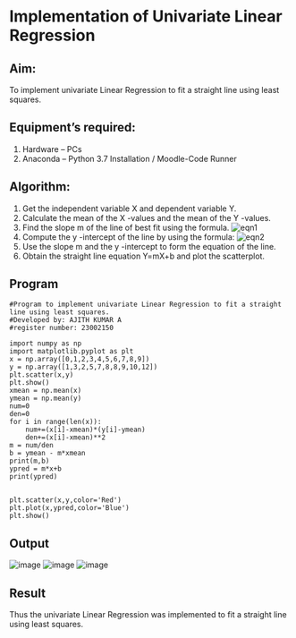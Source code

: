 # Implementation of Univariate Linear Regression
## Aim:
To implement univariate Linear Regression to fit a straight line using least squares.
## Equipment’s required:
1.	Hardware – PCs
2.	Anaconda – Python 3.7 Installation / Moodle-Code Runner
## Algorithm:
1.	Get the independent variable X and dependent variable Y.
2.	Calculate the mean of the X -values and the mean of the Y -values.
3.	Find the slope m of the line of best fit using the formula.
 ![eqn1](./eq1.jpg)
4.	Compute the y -intercept of the line by using the formula:
![eqn2](./eq2.jpg)  
5.	Use the slope m and the y -intercept to form the equation of the line.
6.	Obtain the straight line equation Y=mX+b and plot the scatterplot.
## Program
```
#Program to implement univariate Linear Regression to fit a straight line using least squares.
#Developed by: AJITH KUMAR A
#register number: 23002150

import numpy as np 
import matplotlib.pyplot as plt
x = np.array([0,1,2,3,4,5,6,7,8,9])
y = np.array([1,3,2,5,7,8,8,9,10,12])
plt.scatter(x,y)
plt.show()
xmean = np.mean(x)
ymean = np.mean(y)
num=0
den=0
for i in range(len(x)):
    num+=(x[i]-xmean)*(y[i]-ymean)
    den+=(x[i]-xmean)**2
m = num/den
b = ymean - m*xmean
print(m,b)
ypred = m*x+b
print(ypred)


plt.scatter(x,y,color='Red')
plt.plot(x,ypred,color='Blue')
plt.show()
```
## Output
![image](https://github.com/Ajith1413/Univariate-Linear-Regression/assets/139842524/572414a9-8010-4e12-bd71-b6736951a4f2)
![image](https://github.com/Ajith1413/Univariate-Linear-Regression/assets/139842524/93a9d0b3-e461-4d8f-aea3-720be77c8d78)
![image](https://github.com/Ajith1413/Univariate-Linear-Regression/assets/139842524/a83fb8cc-f43f-4abc-9d6e-4cfaef81cd0e)


## Result
Thus the univariate Linear Regression was implemented to fit a straight line using least squares.
